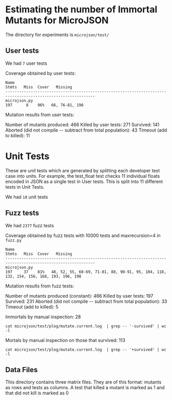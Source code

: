 # Estimating the number of Immortal Mutants for MicroJSON

The directory for experiments is `microjson/test/`

## User tests

We had `7`  user tests

Coverage obtained by user tests:

```
Name                                                                            Stmts   Miss  Cover   Missing
-------------------------------------------------------------------------------------------------------------
microjson.py                                                                      197      8    96%   66, 76-81, 196
```

Mutation results from user tests:

Number of mutants produced: 466
Killed by user tests: 271
Survived: 141
Aborted (did not compile -- subtract from total population): 43
Timeout (add to killed): 11


# Unit Tests

These are *unit* tests which are generated by splitting each developer test case
into units. For example, the test_float test checks 11 individual floats encoded
in JSON as a single test in User tests. This is split into 11 different tests in
Unit Tests.

We had `18`  unit tests


## Fuzz tests

We had `2377` fuzz tests

Coverage obtained by fuzz tests with 10000 tests and maxrecursion=4 in `fuzz.py`

```
Name
Stmts   Miss  Cover   Missing
-------------------------------------------------------------------------------------------------------------
microjson.py
197     37    81%   48, 52, 55, 60-69, 71-81, 88, 90-91, 95, 104, 118, 132, 154, 156, 168, 193, 196, 198
```


Mutation results from fuzz tests:

Number of mutants produced (constant): 466
Killed by user tests: 197
Survived: 231
Aborted (did not compile -- subtract from total population): 33
Timeout (add to killed): 5

Immortals by manual inspection: 28
```
cat microjson/test/plog/mutate.current.log  | grep -- '-survived' | wc -l
```
Mortals by manual inspection on those that survived: 113
```
cat microjson/test/plog/mutate.current.log  | grep -- '+survived' | wc -l
```

## Data Files

This directory contains three matrix files. They are of this format: mutants as
rows and tests as columns. A test that killed a mutant is marked as 1 and
that did not kill is marked as 0
